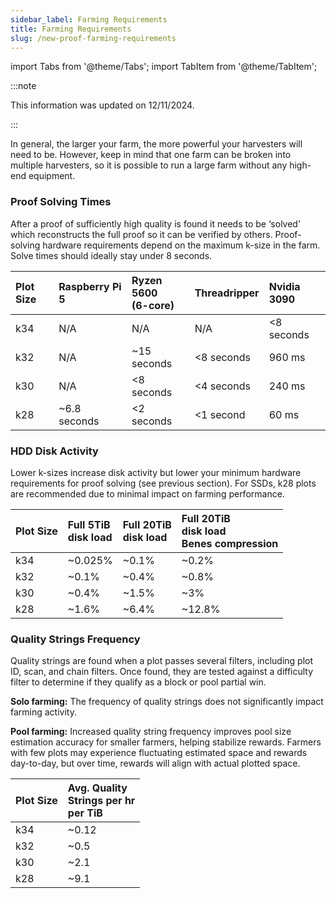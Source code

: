 ```yaml
---
sidebar_label: Farming Requirements
title: Farming Requirements
slug: /new-proof-farming-requirements
---
```


import Tabs from '@theme/Tabs';
import TabItem from '@theme/TabItem';

:::note

This information was updated on 12/11/2024.

:::

In general, the larger your farm, the more powerful your harvesters will need to be. However, keep in mind that one farm can be broken into multiple harvesters, so it is possible to run a large farm without any high-end equipment.

### Proof Solving Times

After a proof of sufficiently high quality is found it needs to be ‘solved’ which reconstructs the full proof so it can be verified by others. Proof-solving hardware requirements depend on the maximum k-size in the farm. Solve times should ideally stay under 8 seconds.

| Plot Size | Raspberry Pi 5    | Ryzen 5600 <br/> (6-core) | Threadripper   | Nvidia 3090    |
| :-------- | :---------------- | :------------------------ | :------------- | :------------- |
| k34       | N/A               | N/A                       | N/A            | &#60;8 seconds |
| k32       | N/A               | &#126;15 seconds          | &#60;8 seconds | 960 ms         |
| k30       | N/A               | &#60;8 seconds            | &#60;4 seconds | 240 ms         |
| k28       | &#126;6.8 seconds | &#60;2 seconds            | &#60;1 second  | 60 ms          |

### HDD Disk Activity

Lower k-sizes increase disk activity but lower your minimum hardware requirements for proof solving (see previous section). For SSDs, k28 plots are recommended due to minimal impact on farming performance.

| Plot Size | Full 5TiB <br/> disk load | Full 20TiB <br/> disk load | Full 20TiB <br/> disk load <br/> Benes compression |
| :-------- | :------------------------ | :------------------------- | :------------------------------------------------- |
| k34       | &#126;0.025%              | &#126;0.1%                 | &#126;0.2%                                         |
| k32       | &#126;0.1%                | &#126;0.4%                 | &#126;0.8%                                         |
| k30       | &#126;0.4%                | &#126;1.5%                 | &#126;3%                                           |
| k28       | &#126;1.6%                | &#126;6.4%                 | &#126;12.8%                                        |

### Quality Strings Frequency

Quality strings are found when a plot passes several filters, including plot ID, scan, and chain filters. Once found, they are tested against a difficulty filter to determine if they qualify as a block or pool partial win.

**Solo farming:** The frequency of quality strings does not significantly impact farming activity.

**Pool farming:** Increased quality string frequency improves pool size estimation accuracy for smaller farmers, helping stabilize rewards. Farmers with few plots may experience fluctuating estimated space and rewards day-to-day, but over time, rewards will align with actual plotted space.

| Plot Size | Avg. Quality <br/> Strings per hr <br/> per TiB |
| :-------- | :---------------------------------------------- |
| k34       | &#126;0.12                                      |
| k32       | &#126;0.5                                       |
| k30       | &#126;2.1                                       |
| k28       | &#126;9.1                                       |
